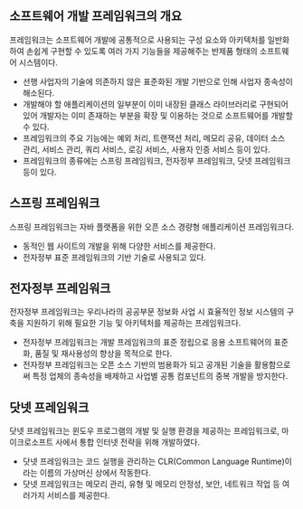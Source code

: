 ## 소프트웨어 개발 프레임워크의 개요

프레임워크는 소프트웨어 개발에 공통적으로 사용되는 구성 요소와 아키텍처를 일반화하여 손쉽게 구현할 수 있도록 여러 가지 기능들을 제공해주는 반제품 형태의 소프트웨어 시스템이다.

- 선행 사업자의 기술에 의존하지 않은 표준화된 개발 기반으로 인해 사업자 종속성이 해소된다.
- 개발해야 할 애플리케이션의 일부분이 이미 내장된 클래스 라이브러리로 구현되어 있어 개발자는 이미 존재하는 부분을 확장 및 이용하는 것으로 소프트웨어를 개발할 수 있다.
- 프레임워크의 주요 기능에는 예외 처리, 트랜잭션 처리, 메모리 공유, 데이터 소스 관리, 서비스 관리, 쿼리 서비스, 로깅 서비스, 사용자 인증 서비스 등이 있다.
- 프레임워크의 종류에는 스프링 프레임워크, 전자정부 프레임워크, 닷넷 프레임워크 등이 있다.

## 스프링 프레임워크

스프링 프레임워크는 자바 플랫폼을 위한 오픈 소스 경량형 애플리케이션 프레임워크다.

- 동적인 웹 사이트의 개발을 위해 다양한 서비스를 제공한다.
- 전자정부 표준 프레임워크의 기반 기술로 사용되고 있다.

## 전자정부 프레임워크

전자정부 프레임워크는 우리나라의 공공부문 정보화 사업 시 효율적인 정보 시스템의 구축을 지원하기 위해 필요한 기능 및 아키텍처를 제공하는 프레임워크다.

- 전자정부 프레임워크는 개발 프레임워크의 표준 정립으로 응용 소프트웨어의 표준화, 품질 및 재사용성의 향상을 목적으로 한다.
- 전자정부 프레임워크는 오픈 소스 기반의 범용화가 되고 공개된 기술을 활용함으로써 특정 업체의 종속성을 배제하고 사업별 공통 컴포넌트의 중복 개발을 방지한다.

## 닷넷 프레임워크

닷넷 프레임워크는 윈도우 프로그램의 개발 및 실행 환경을 제공하는 프레임워크로, 마이크로소프트 사에서 통합 인터넷 전략을 위해 개발하였다.

- 닷넷 프레임워크는 코드 실행을 관리하는 CLR(Common Language Runtime)이라는 이름의 가상머신 상에서 작동한다.
- 닷넷 프레임워크는 메모리 관리, 유형 및 메모리 안정성, 보안, 네트워크 작업 등 여러가지 서비스를 제공한다.
